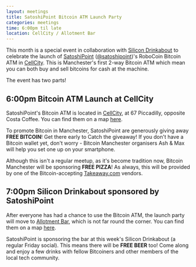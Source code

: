```yaml
---
layout: meetings
title: SatoshiPoint Bitcoin ATM Launch Party
categories: meetings
time: 6:00pm til late
location: CellCity / Allotment Bar
---
```


This month is a special event in collaboration with [Silicon Drinkabout][drinkabout] to celebrate the launch of [SatoshiPoint][satoshipoint] ([@satoshipoint][satoshipoint-twitter])'s RoboCoin Bitcoin ATM in [CellCity]. This is Manchester's first 2-way Bitcoin ATM which mean you can both buy and sell bitcoins for cash at the machine.

The event has two parts!

## 6:00pm Bitcoin ATM Launch at CellCity

SatoshiPoint's Bitcoin ATM is located in [CellCity][cellcity], at 67 Piccadilly, opposite Costa Coffee. You can find them on a map [here][cellcity-map].

To promote Bitcoin in Manchester, SatoshiPoint are generously giving away **FREE BITCOIN**! Get there early to Catch the giveaway! If you don't have a Bitcoin wallet yet, don't worry - Bitcoin Manchester organisers Ash & Max will help you set one up on your smartphone.

Although this isn't a regular meetup, as it's become tradition now, Bitcoin Manchester will be sponsoring **FREE PIZZA**! As always, this will be provided by one of the Bitcoin-accepting [Takeaway.com][takeaway] vendors.

## 7:00pm Silicon Drinkabout sponsored by SatoshiPoint

After everyone has had a chance to use the Bitcoin ATM, the launch party will move to [Allotment Bar][allotment], which is not far round the corner. You can find them on a map [here][allotment-map].

SatoshiPoint is sponsoring the bar at this week's Silicon Drinkabout (a regular Friday social). This means there will be **FREE BEER** too! Come along and enjoy a few drinks with fellow Bitcoiners and other members of the local tech community.

[drinkabout]: http://3-beards.com/silicondrinkabout/manchester
[satoshipoint]: http://satoshipoint.co.uk
[satoshipoint-twitter]: https://twitter.com/satoshipoint
[cellcity]: http://www.cellcityltd.co.uk/contact-us.php
[cellcity-map]: https://www.google.co.uk/maps/place/67+Piccadilly,+Manchester+M1+2BS/@53.4807603,-2.2340626,17z/data=!3m1!4b1!4m2!3m1!1s0x487bb1bef6eed459:0xbf24d30a0bb1c95e
[allotment]: http://allotmentbar.co.uk
[allotment-map]: http://allotmentbar.co.uk/location/
[takeaway]: http://www.takeaway.com/